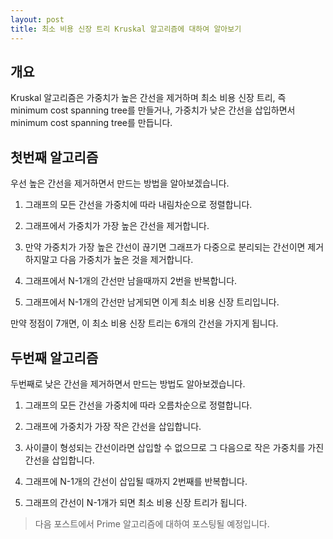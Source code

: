 ```yaml
---
layout: post
title: 최소 비용 신장 트리 Kruskal 알고리즘에 대하여 알아보기
---
```


## 개요

Kruskal 알고리즘은 가중치가 높은 간선을 제거하며 최소 비용 신장 트리, 즉 minimum cost spanning tree를 만들거나,
가중치가 낮은 간선을 삽입하면서 minimum cost spanning tree를 만듭니다.

## 첫번째 알고리즘

우선 높은 간선을 제거하면서 만드는 방법을 알아보겠습니다.

1. 그래프의 모든 간선을 가중치에 따라 내림차순으로 정렬합니다.

1. 그래프에서 가중치가 가장 높은 간선을 제거합니다.

1. 만약 가중치가 가장 높은 간선이 끊기면 그래프가 다중으로 분리되는 간선이면 제거하지말고 다음 가중치가 높은 것을 제거합니다.

1. 그래프에서 N-1개의 간선만 남을때까지 2번을 반복합니다.

1. 그래프에서 N-1개의 간선만 남게되면 이게 최소 비용 신장 트리입니다.

만약 정점이 7개면, 이 최소 비용 신장 트리는 6개의 간선을 가지게 됩니다.

## 두번째 알고리즘

두번째로 낮은 간선을 제거하면서 만드는 방법도 알아보겠습니다.

1. 그래프의 모든 간선을 가중치에 따라 오름차순으로 정렬합니다.

1. 그래프에 가중치가 가장 작은 간선을 삽입합니다.

1. 사이클이 형성되는 간선이라면 삽입할 수 없으므로 그 다음으로 작은 가중치를 가진 간선을 삽입합니다.

1. 그래프에 N-1개의 간선이 삽입될 때까지 2번째를 반복합니다.

1. 그래프의 간선이 N-1개가 되면 최소 비용 신장 트리가 됩니다. 


> 다음 포스트에서 Prime 알고리즘에 대하여 포스팅될 예정입니다.